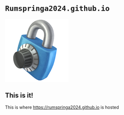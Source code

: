# `Rumspringa2024.github.io`

![Storage_Lock](https://github.com/Rumspringa2024/Rumspringa2024.github.io/blob/29fdf1b2d7043ac7955aa5f5bad44e60dde96a7d/assets/img/Storage_Lock.png?raw=true)

## This is it!
This is where https://rumspringa2024.github.io is hosted




<!--stackedit_data:
eyJoaXN0b3J5IjpbLTE2MTA1MjQwNDksMTM2OTcyMDUzOV19
-->